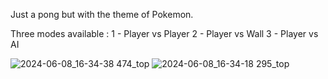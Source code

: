 Just a pong but with the theme of Pokemon.

Three modes available :
1 - Player vs Player
2 - Player vs Wall
3 - Player vs AI

![2024-06-08_16-34-38 474_top](https://github.com/Sunrase/Pong-Pokemon-3ds/assets/101834111/8ce3d049-3cba-4a9d-bffa-3544350215ee)  ![2024-06-08_16-34-18 295_top](https://github.com/Sunrase/Pong-Pokemon-3ds/assets/101834111/4bba4f77-ef60-491b-8bc0-1d28f4b7959f)

